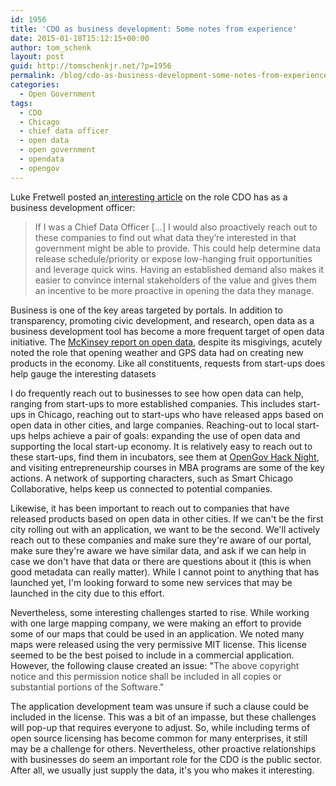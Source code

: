 ```yaml
---
id: 1956
title: 'CDO as business development: Some notes from experience'
date: 2015-01-18T15:12:15+00:00
author: tom_schenk
layout: post
guid: http://tomschenkjr.net/?p=1956
permalink: /blog/cdo-as-business-development-some-notes-from-experience/
categories:
  - Open Government
tags:
  - CDO
  - Chicago
  - chief data officer
  - open data
  - open government
  - opendata
  - opengov
---
```

Luke Fretwell posted an<a href="http://govfresh.com/2015/01/chief-data-officer-business-developer/"> interesting article</a> on the role CDO has as a business development officer:
<blockquote>If I was a Chief Data Officer [...] I would also proactively reach out to these companies to find out what data they’re interested in that government might be able to provide. This could help determine data release schedule/priority or expose low-hanging fruit opportunities and leverage quick wins. Having an established demand also makes it easier to convince internal stakeholders of the value and gives them an incentive to be more proactive in opening the data they manage.</blockquote>
Business is one of the key areas targeted by portals. In addition to transparency, promoting civic development, and research, open data as a business development tool has become a more frequent target of open data initiative. The <a href="http://www.mckinsey.com/insights/business_technology/open_data_unlocking_innovation_and_performance_with_liquid_information">McKinsey report on open data</a>, despite its misgivings, acutely noted the role that opening weather and GPS data had on creating new products in the economy. Like all constituents, requests from start-ups does help gauge the interesting datasets

I do frequently reach out to businesses to see how open data can help, ranging from start-ups to more established companies. This includes start-ups in Chicago, reaching out to start-ups who have released apps based on open data in other cities, and large companies. Reaching-out to local start-ups helps achieve a pair of goals: expanding the use of open data and supporting the local start-up economy. It is relatively easy to reach out to these start-ups, find them in incubators, see them at <a href="http://opengovhacknight.org/">OpenGov Hack Night</a>, and visiting entrepreneurship courses in MBA programs are some of the key actions. A network of supporting characters, such as Smart Chicago Collaborative, helps keep us connected to potential companies.

Likewise, it has been important to reach out to companies that have released products based on open data in other cities. If we can't be the first city rolling out with an application, we want to be the second. We'll actively reach out to these companies and make sure they're aware of our portal, make sure they're aware we have similar data, and ask if we can help in case we don't have that data or there are questions about it (this is when good metadata can really matter). While I cannot point to anything that has launched yet, I'm looking forward to some new services that may be launched in the city due to this effort.

Nevertheless, some interesting challenges started to rise. While working with one large mapping company, we were making an effort to provide some of our maps that could be used in an application. We noted many maps were released using the very permissive MIT license. This license seemed to be the best poised to include in a commercial application. However, the following clause created an issue: "<span style="color: #494949;">The above copyright notice and this permission notice shall be included in </span><span style="color: #494949;">all copies or substantial portions of the Software."</span>

The application development team was unsure if such a clause could be included in the license. This was a bit of an impasse, but these challenges will pop-up that requires everyone to adjust. So, while including terms of open source licensing has become common for many enterprises, it still may be a challenge for others. Nevertheless, other proactive relationships with businesses do seem an important role for the CDO is the public sector. After all, we usually just supply the data, it's you who makes it interesting.